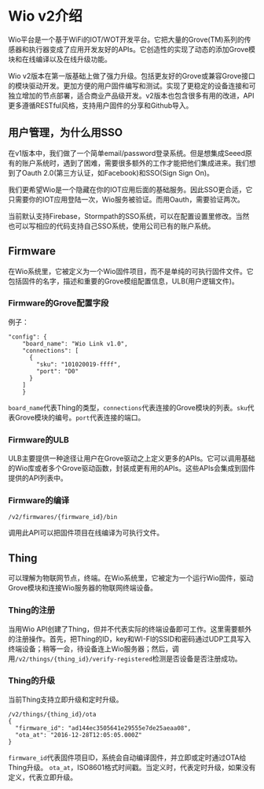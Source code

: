 # Wio v2介绍
Wio平台是一个基于WiFi的IOT/WOT开发平台。它把大量的Grove(TM)系列的传感器和执行器变成了应用开发友好的APIs。它创造性的实现了动态的添加Grove模块和在线编译以及在线升级功能。

Wio v2版本在第一版基础上做了强力升级。包括更友好的Grove或兼容Grove接口的模块驱动开发。更加方便的用户固件编写和测试。实现了更稳定的设备连接和可独立增加的节点部署，适合商业产品级开发。v2版本也包含很多有用的改进，API更多遵循RESTful风格，支持用户固件的分享和Github导入。

## 用户管理，为什么用SSO
在v1版本中，我们做了一个简单email/password登录系统。但是想集成Seeed原有的账户系统时，遇到了困难，需要很多额外的工作才能把他们集成进来。我们想到了Oauth 2.0(第三方认证，如Facebook)和SSO(Sign Sign On)。

我们更希望Wio是一个隐藏在你的IOT应用后面的基础服务。因此SSO更合适，它只需要你的IOT应用登陆一次，Wio服务被验证。而用Oauth，需要验证两次。

当前默认支持Firebase，Stormpath的SSO系统，可以在配置设置里修改。当然也可以写相应的代码支持自己SSO系统，使用公司已有的账户系统。

## Firmware
在Wio系统里，它被定义为一个Wio固件项目，而不是单纯的可执行固件文件。它包括固件的名字，描述和重要的Grove模组配置信息，ULB(用户逻辑文件)。

### Firmware的Grove配置字段
例子：
```
"config": {
    "board_name": "Wio Link v1.0",
    "connections": [
      {
        "sku": "101020019-ffff",
        "port": "D0"
      }
    ]
    }
```
`board_name`代表Thing的类型，`connections`代表连接的Grove模块的列表。`sku`代表Grove模块的编号。`port`代表连接的端口。

### Firmware的ULB
ULB主要提供一种途径让用户在Grove驱动之上定义更多的APIs。它可以调用基础的Wio库或者多个Grove驱动函数，封装成更有用的APIs。这些APIs会集成到固件提供的API列表中。

### Firmware的编译
```
/v2/firmwares/{firmware_id}/bin
```
调用此API可以把固件项目在线编译为可执行文件。

## Thing
可以理解为物联网节点，终端。在Wio系统里，它被定为一个运行Wio固件，驱动Grove模块和连接Wio服务器的物联网终端设备。

### Thing的注册
当用Wio API创建了Thing，但并不代表实际的终端设备即可工作。这里需要额外的注册操作。首先，把Thing的ID，key和WI-FI的SSID和密码通过UDP工具写入终端设备；稍等一会，待设备连上Wio服务器；然后，调用`/v2/things/{thing_id}/verify-registered`检测是否设备是否注册成功。

### Thing的升级
当前Thing支持立即升级和定时升级。
```
/v2/things/{thing_id}/ota
{
  "firmware_id": "ad144ec3505641e29555e7de25aeaa08",
  "ota_at": "2016-12-28T12:05:05.000Z"
}
```
`firmware_id`代表固件项目ID，系统会自动编译固件，并立即或定时通过OTA给Thing升级。
`ota_at`，ISO8601格式时间戳。当定义时，代表定时升级，如果没有定义，代表立即升级。
